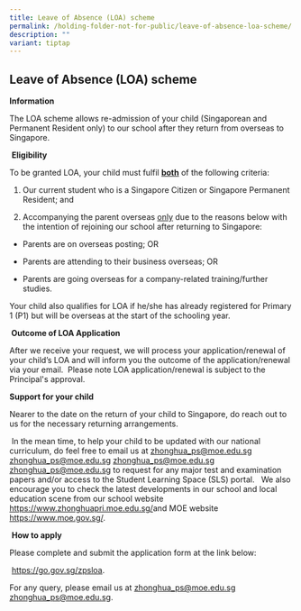 ```yaml
---
title: Leave of Absence (LOA) scheme
permalink: /holding-folder-not-for-public/leave-of-absence-loa-scheme/
description: ""
variant: tiptap
---
```

<h2><strong>Leave of Absence (LOA) scheme</strong></h2>
<p><strong>Information</strong>
</p>
<p>The LOA scheme allows re-admission of your child (Singaporean and Permanent
Resident only) to our school after they return from overseas to Singapore.</p>
<p>&nbsp;<strong>Eligibility</strong>
</p>
<p>To be granted LOA, your child must fulfil <strong><u>both</u></strong> of
the following criteria:</p>
<ol data-tight="true" class="tight">
<li>
<p>Our current student who is a Singapore Citizen or Singapore Permanent
Resident; and</p>
</li>
<li>
<p>Accompanying the parent overseas <u>only</u> due to the reasons below with
the intention of rejoining our school after returning to Singapore:</p>
</li>
</ol>
<ul data-tight="true" class="tight">
<li>
<p>Parents are on overseas posting; OR</p>
</li>
<li>
<p>Parents are attending to their business overseas; OR</p>
</li>
<li>
<p>Parents are going overseas for a company-related training/further studies.</p>
</li>
</ul>
<p>Your child also qualifies for LOA if he/she has already registered for
Primary 1 (P1) but will be overseas at the start of the schooling year.</p>
<p><strong>&nbsp;Outcome of LOA Application</strong>
</p>
<p>After we receive your request, we will process your application/renewal
of your child’s LOA and will inform you the outcome of the application/renewal
via your email.&nbsp; Please note LOA application/renewal is subject to
the Principal's approval.&nbsp;</p>
<p><strong>Support for your child</strong>
</p>
<p>Nearer to the date on the return of your child to Singapore, do reach
out to us for the necessary returning arrangements.&nbsp;</p>
<p>&nbsp;In the mean time, to help your child to be updated with our national
curriculum, do feel free to email us at <a href="mailto:zhonghua_ps@moe.edu.sg" rel="noopener noreferrer nofollow" target="_blank">zhonghua_ps@moe.edu.sg </a><a href="zhonghua_ps@moe.edu.sg" rel="noopener noreferrer nofollow" target="_blank">zhonghua_ps@moe.edu.sg</a> 
<a href="zhonghua_ps@moe.edu.sg" rel="noopener noreferrer nofollow" target="_blank">zhonghua_ps@moe.edu.sg</a> <a href="zhonghua_ps@moe.edu.sg" rel="noopener noreferrer nofollow" target="_blank">zhonghua_ps@moe.edu.sg</a> to request for
any major test and examination papers and/or access to the Student Learning
Space (SLS) portal.&nbsp; &nbsp;We also encourage you to check the latest
developments in our school and local education scene from our school website
<a href="https://www.zhonghuapri.moe.edu.sg/" rel="noopener noreferrer nofollow" target="_blank">https://www.zhonghuapri.moe.edu.sg/</a>and MOE website <a href="https://www.moe.gov.sg/" rel="noopener noreferrer nofollow" target="_blank">https://www.moe.gov.sg/</a>.</p>
<p>&nbsp;<strong>How to apply</strong>
</p>
<p>Please complete and submit the application form at the link below:</p>
<p>&nbsp;<a href="https://go.gov.sg/zpsloa" rel="noopener noreferrer nofollow" target="_blank">https://go.gov.sg/zpsloa</a>.&nbsp;&nbsp;</p>
<p>For any query, please email us at <a href="zhonghua_ps@moe.edu.sg" rel="noopener noreferrer nofollow" target="_blank">zhonghua_ps@moe.edu.sg</a>  <a href="zhonghua_ps@moe.edu.sg" rel="noopener noreferrer nofollow" target="_blank">zhonghua_ps@moe.edu.sg</a>.&nbsp;</p>